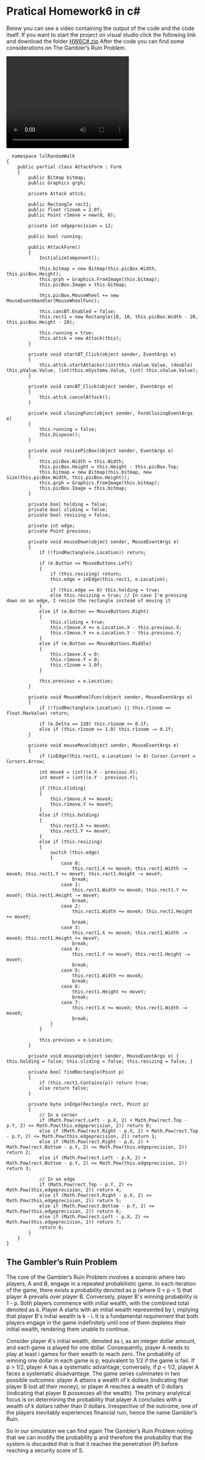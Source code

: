 # Pratical Homework6 in c#

Below you can see a video containing the output of the code and the code itself. If you want to start the project on visual studio click the following link and download the folder [HW6C#.zip](https://github.com/Garufi1962596/Garufi1962596.github.io/edit/main/_posts) After the code you can find some considerations on The Gambler’s Ruin Problem.
   
  <video width="320" height="240" controls>
      <source src="/HW6.mp4" type="video/mp4">
      Il tuo browser non supporta il tag video.
  </video>
    
      namespace lvlRandomWalk
    {
        public partial class AttackForm : Form
        {
            public Bitmap bitmap;
            public Graphics grph;
    
            private Attack attck;
    
            public Rectangle rect1;
            public float r1zoom = 2.0f;
            public Point r1move = new(0, 0);
    
            private int edgeprecision = 12;
    
            public bool running;
    
            public AttackForm()
            {
                InitializeComponent();
    
                this.bitmap = new Bitmap(this.picBox.Width, this.picBox.Height);
                this.grph = Graphics.FromImage(this.bitmap);
                this.picBox.Image = this.bitmap;
    
                this.picBox.MouseWheel += new MouseEventHandler(MouseWheelFunc);
    
                this.cancBT.Enabled = false;
                this.rect1 = new Rectangle(10, 10, this.picBox.Width - 20, this.picBox.Height - 20);
    
                this.running = true;
                this.attck = new Attack(this);
            }
    
            private void startBT_Click(object sender, EventArgs e)
            {
                this.attck.startAttacks((int)this.nValue.Value, (double) this.pValue.Value, (int)this.mSystems.Value, (int) this.sValue.Value);
            }
    
            private void cancBT_Click(object sender, EventArgs e)
            {
                this.attck.cancelAttack();
            }
    
            private void closingFunc(object sender, FormClosingEventArgs e)
            {
                this.running = false;
                this.Dispose();
            }
    
            private void resizePicBox(object sender, EventArgs e)
            {
                this.picBox.Width = this.Width;
                this.picBox.Height = this.Height - this.picBox.Top;
                this.bitmap = new Bitmap(this.bitmap, new Size(this.picBox.Width, this.picBox.Height));
                this.grph = Graphics.FromImage(this.bitmap);
                this.picBox.Image = this.bitmap;
            }
    
            private bool holding = false;
            private bool sliding = false;
            private bool resizing = false;
    
            private int edge;
            private Point previous;
    
            private void mouseDown(object sender, MouseEventArgs e)
            {
                if (!findRectangle(e.Location)) return;
    
                if (e.Button == MouseButtons.Left)
                {
                    if (this.resizing) return;
                    this.edge = inEdge(this.rect1, e.Location);
    
                    if (this.edge == 8) this.holding = true;
                    else this.resizing = true; // In case I'm pressing down on an edge, I resize the rectangle instead of moving it
                }
                else if (e.Button == MouseButtons.Right)
                {
                    this.sliding = true;
                    this.r1move.X += e.Location.X - this.previous.X;
                    this.r1move.Y += e.Location.Y - this.previous.Y;
                }
                else if (e.Button == MouseButtons.Middle)
                {
                    this.r1move.X = 0;
                    this.r1move.Y = 0;
                    this.r1zoom = 1.0f;
                }
    
                this.previous = e.Location;
            }
    
            private void MouseWheelFunc(object sender, MouseEventArgs e)
            {
                if (!findRectangle(e.Location) || this.r1zoom == float.MaxValue) return;
    
                if (e.Delta == 120) this.r1zoom += 0.1f;
                else if (this.r1zoom >= 1.0) this.r1zoom -= 0.1f;
            }
    
            private void mouseMove(object sender, MouseEventArgs e)
            {
                if (inEdge(this.rect1, e.Location) != 8) Cursor.Current = Cursors.Arrow;
    
                int moveX = (int)(e.X - previous.X);
                int moveY = (int)(e.Y - previous.Y);
    
                if (this.sliding)
                {
                    this.r1move.X += moveX;
                    this.r1move.Y += moveY;
                }
                else if (this.holding)
                {
                    this.rect1.X += moveX;
                    this.rect1.Y += moveY;
                }
                else if (this.resizing)
                {
                    switch (this.edge)
                    {
                        case 0:
                            this.rect1.X += moveX; this.rect1.Width -= moveX; this.rect1.Y += moveY; this.rect1.Height -= moveY;
                            break;
                        case 1:
                            this.rect1.Width += moveX; this.rect1.Y += moveY; this.rect1.Height -= moveY;
                            break;
                        case 2:
                            this.rect1.Width += moveX; this.rect1.Height += moveY;
                            break;
                        case 3:
                            this.rect1.X += moveX; this.rect1.Width -= moveX; this.rect1.Height += moveY;
                            break;
                        case 4:
                            this.rect1.Y += moveY; this.rect1.Height -= moveY;
                            break;
                        case 5:
                            this.rect1.Width += moveX;
                            break;
                        case 6:
                            this.rect1.Height += moveY;
                            break;
                        case 7:
                            this.rect1.X += moveX; this.rect1.Width -= moveX;
                            break;
                    }
                }
    
                this.previous = e.Location;
            }
    
            private void mouseUp(object sender, MouseEventArgs e) { this.holding = false; this.sliding = false; this.resizing = false; }
    
            private bool findRectangle(Point p)
            {
                if (this.rect1.Contains(p)) return true;
                else return false;
            }
    
            private byte inEdge(Rectangle rect, Point p)
            {
                // In a corner
                if (Math.Pow(rect.Left - p.X, 2) + Math.Pow(rect.Top - p.Y, 2) <= Math.Pow(this.edgeprecision, 2)) return 0;
                else if (Math.Pow(rect.Right - p.X, 2) + Math.Pow(rect.Top - p.Y, 2) <= Math.Pow(this.edgeprecision, 2)) return 1;
                else if (Math.Pow(rect.Right - p.X, 2) + Math.Pow(rect.Bottom - p.Y, 2) <= Math.Pow(this.edgeprecision, 2)) return 2;
                else if (Math.Pow(rect.Left - p.X, 2) + Math.Pow(rect.Bottom - p.Y, 2) <= Math.Pow(this.edgeprecision, 2)) return 3;
    
                // In an edge
                if (Math.Pow(rect.Top - p.Y, 2) <= Math.Pow(this.edgeprecision, 2)) return 4;
                else if (Math.Pow(rect.Right - p.X, 2) <= Math.Pow(this.edgeprecision, 2)) return 5;
                else if (Math.Pow(rect.Bottom - p.Y, 2) <= Math.Pow(this.edgeprecision, 2)) return 6;
                else if (Math.Pow(rect.Left - p.X, 2) <= Math.Pow(this.edgeprecision, 2)) return 7;
                return 8;
            }
        }
    }


## The Gambler’s Ruin Problem
The core of the Gambler’s Ruin Problem involves a scenario where two players, A and B, engage in a repeated probabilistic game. In each iteration of the game, there exists a probability denoted as p (where 0 < p < 1) that player A prevails over player B. Conversely, player B's winning probability is 1 - p. Both players commence with initial wealth, with the combined total denoted as k. Player A starts with an initial wealth represented by i, implying that player B's initial wealth is k - i. It is a fundamental requirement that both players engage in the game indefinitely until one of them depletes their initial wealth, rendering them unable to continue.

Consider player A's initial wealth, denoted as i, as an integer dollar amount, and each game is played for one dollar. Consequently, player A needs to play at least i games for their wealth to reach zero. The probability of winning one dollar in each game is p, equivalent to 1/2 if the game is fair. If p > 1/2, player A has a systematic advantage; conversely, if p < 1/2, player A faces a systematic disadvantage. The game series culminates in two possible outcomes: player A attains a wealth of k dollars (indicating that player B lost all their money), or player A reaches a wealth of 0 dollars (indicating that player B possesses all the wealth). The primary analytical focus is on determining the probability that player A concludes with a wealth of k dollars rather than 0 dollars. Irrespective of the outcome, one of the players inevitably experiences financial ruin, hence the name Gambler’s Ruin.

So in our simulation we can find again The Gambler’s Ruin Problem noting that we can modify the probability p and therefore the probability that the system is discarded that is that it reaches the penetration (P) before reaching a security score of S.

